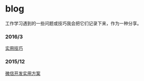 blog
===========
工作学习遇到的一些问题或技巧我会把它们记录下来，作为一种分享。

### 2016/3
[实用技巧](https://github.com/ColdXu/blog/issues/4)  

### 2015/12
[微信开发实用方案](https://github.com/ColdXu/blog/issues/1)  
